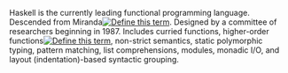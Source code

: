 Haskell is the currently leading functional programming language. Descended from Miranda[![Define this term](https://www.cs.fsu.edu/~engelen/courses/COP402003/define.gif)](https://www.cs.fsu.edu/~engelen/courses/COP402003/board.html#miranda). Designed by a committee of researchers beginning in 1987. Includes curried functions, higher-order functions[![Define this term](https://www.cs.fsu.edu/~engelen/courses/COP402003/define.gif)](https://www.cs.fsu.edu/~engelen/courses/COP402003/board.html#higherorderfunction), non-strict semantics, static polymorphic typing, pattern matching, list comprehensions, modules, monadic I/O, and layout (indentation)-based syntactic grouping.